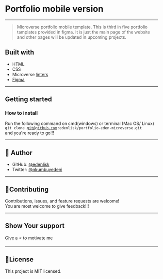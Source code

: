 # Portfolio mobile version
***
>Microverse portfolio mobile template. This is third in five portfolio tamplates provided in figma.
It is just the main page of the website and other pages will be updated in upcoming projects.

## Built with
* HTML
* CSS
* Microverse [linters](https://github.com/microverseinc/linters-config/tree/master/html-css)
* [Figma](figma.com/file/l7SqJ3ZfkAKih9sFxvWSR4/Microverse-Student-Project-1?node-id=48%3A988)
***
## Getting started
### How to install
Run the following command on cmd(windows) or terminal (Mac OS/ Linux) <br>
<code>git clone git@github.com:edenlisk/portfolio-eden-microverse.git</code><br>and you're ready to go!!!
***
## 👤 Author
* GitHub: [@edenlisk](https://github.com/edenlisk)
* Twitter: [@nkumbuyedeni](https://twitter.com/nkumbuyedeni)
***
## 🤝Contributing
Contributions, issues, and feature requests are welcome!<br>
You are most welcome to give feedback!!!
***
## Show Your support
Give a ⭐ to motivate me
***
## 📝License
This project is MIT licensed.
